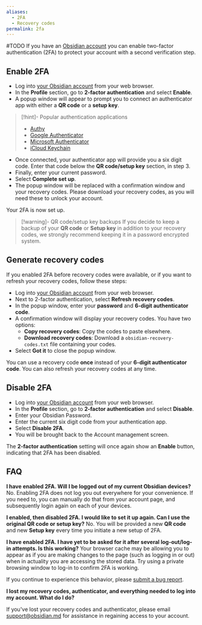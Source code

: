 ```yaml
---
aliases:
  - 2FA
  - Recovery codes
permalink: 2fa
---
```

#TODO
If you have an [Obsidian account](https://obsidian.md/account) you can enable two-factor authentication (2FA) to protect your account with a second verification step.

## Enable 2FA

- Log into [your Obsidian account](https://obsidian.md/account/profile) from your web browser.
- In the **Profile** section, go to **2-factor authentication** and select **Enable**.
- A popup window will appear to prompt you to connect an authenticator app with either a **QR code** or a **setup key**.

> [!hint]- Popular authentication applications
> - [Authy](https://authy.com)
> - [Google Authenticator](https://play.google.com/store/apps/details?id=com.google.android.apps.authenticator2)
> - [Microsoft Authenticator](https://www.microsoft.com/en-us/security/mobile-authenticator-app)
> - [iCloud Keychain](https://support.apple.com/en-gb/guide/iphone/ipha6173c19f/ios)

- Once connected, your authenticator app will provide you a six digit code. Enter that code below the **QR code/setup key** section, in step 3.
- Finally, enter your current password.
- Select **Complete set up**.
- The popup window will be replaced with a confirmation window and your recovery codes. Please download your recovery codes, as you will need these to unlock your account.

Your 2FA is now set up.

> [!warning]- QR code/setup key backups
> If you decide to keep a backup of your **QR code** or **Setup key** in addition to your recovery codes, we strongly recommend keeping it in a password encrypted system.

## Generate recovery codes

If you enabled 2FA before recovery codes were available, or if you want to refresh your recovery codes, follow these steps:

- Log into [your Obsidian account](https://obsidian.md/account/profile) from your web browser.
- Next to 2-factor authentication, select **Refresh recovery codes**.
- In the popup window, enter your **password** and **6-digit authenticator code**.
- A confirmation window will display your recovery codes. You have two options:
    - **Copy recovery codes**: Copy the codes to paste elsewhere.
    - **Download recovery codes**: Download a `obsidian-recovery-codes.txt` file containing your codes.
- Select **Got it** to close the popup window.

You can use a recovery code **once** instead of your **6-digit authenticator code**. You can also refresh your recovery codes at any time.

## Disable 2FA

- Log into [your Obsidian account](https://obsidian.md/account/profile) from your web browser.
- In the **Profile** section, go to **2-factor authentication** and select **Disable**.
- Enter your Obsidian Password.
- Enter the current six digit code from your authentication app.
- Select **Disable 2FA**.
- You will be brought back to the Account management screen.

The **2-factor authentication** setting will once again show an **Enable** button, indicating that 2FA has been disabled.

## FAQ

**I have enabled 2FA. Will I be logged out of my current Obsidian devices?**
No. Enabling 2FA does not log you out everywhere for your convenience. If you need to, you can manually do that from your account page, and subsequently login again on each of your devices.

**I enabled, then disabled 2FA. I would like to set it up again. Can I use the original QR code or setup key?**
No. You will be provided a new **QR code** and new **Setup key** every time you initiate a new setup of 2FA.

**I have enabled 2FA. I have yet to be asked for it after several log-out/log-in attempts. Is this working?**
Your browser cache may be allowing you to appear as if you are making changes to the page (such as logging in or out) when in actuality you are accessing the stored data. Try using a private browsing window to log-in to confirm 2FA is working.

If you continue to experience this behavior, please [submit a bug report](https://forum.obsidian.md/c/bug-reports/7).

**I lost my recovery codes, authenticator, and everything needed to log into my account. What do I do?**

If you've lost your recovery codes and authenticator, please email [support@obsidian.md](mailto:support@obsidian.md?subject=I%20lost%20my%202FA) for assistance in regaining access to your account.

